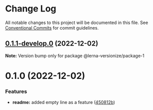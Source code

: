 # Change Log

All notable changes to this project will be documented in this file.
See [Conventional Commits](https://conventionalcommits.org) for commit guidelines.

## [0.1.1-develop.0](https://gitlab.meta.com.br/meta/smart/node/lerna-versionize/monorepo-example/compare/v0.1.0...v0.1.1-develop.0) (2022-12-02)

**Note:** Version bump only for package @lerna-versionize/package-1





# 0.1.0 (2022-12-02)


### Features

* **readme:** added empty line as a feature ([450812b](https://gitlab.meta.com.br/meta/smart/node/lerna-versionize/monorepo-example/commit/450812b9593a0a258db22c37fdb4a60c66f2069b))
